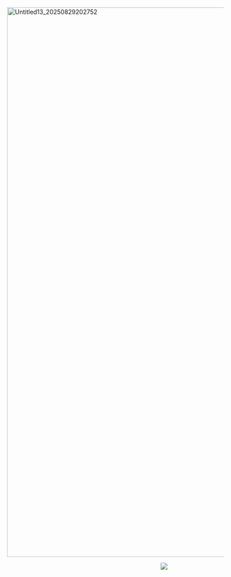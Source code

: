 

⠀⠀⠀⠀⠀⠀⠀⠀⠀⠀⠀⠀⠀⠀⠀⠀⠀⠀⠀ <img width="1280" height="1280" alt="Untitled13_20250829202752" src="https://github.com/user-attachments/assets/e9f626e9-fc85-4f5c-b81f-6f0342c00e51" />

⠀⠀⠀⠀⠀⠀⠀⠀⠀⠀⠀⠀⠀⠀⠀⠀⠀⠀⠀⠀⠀⠀⠀⠀⠀⠀⠀⠀⠀⠀⠀⠀ ⠀⠀ ![](https://komarev.com/ghpvc/?username=your-github-username&abbreviated=true)
